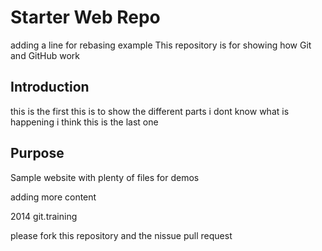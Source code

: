 # Starter Web Repo

adding a line for rebasing example
This repository is for showing how Git and GitHub work

## Introduction 
this is the first
this is to show the different parts
i dont know what is happening
i think this is the last one
## Purpose

Sample website with plenty of files for demos

adding more content

2014 git.training

please fork this repository and the nissue pull request
